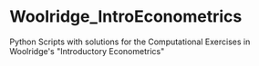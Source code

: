 # Woolridge_IntroEconometrics
Python Scripts with solutions for the Computational Exercises in Woolridge's "Introductory Econometrics"
